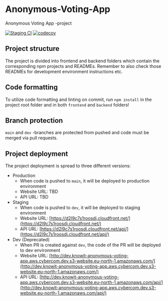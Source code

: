 # Anonymous-Voting-App

Anonymous Voting App -project

[![Staging CI](https://github.com/Anonymous-Voting-App/Anonymous-Voting-App/actions/workflows/staging_ci.yml/badge.svg)](https://github.com/Anonymous-Voting-App/Anonymous-Voting-App/actions/workflows/staging_ci.yml)
[![codecov](https://codecov.io/gh/Anonymous-Voting-App/Anonymous-Voting-App/branch/dev/graph/badge.svg?token=JIZMP0Z6ZX)](https://codecov.io/gh/Anonymous-Voting-App/Anonymous-Voting-App)

## Project structure

The project is divided into frontend and backend folders which contain the corresponding npm projects and READMEs. Remember to also check those READMEs for development environment instructions etc.

## Code formatting

To utilize code formatting and linting on commit, run `npm install` in the project root folder and in both `frontend` and `backend` folders!

## Branch protection

`main` and `dev` -branches are protected from pushed and code must be merged via pull requests.

## Project deployment

The project deployment is spread to three different versions:

-   Production
    -   When code is pushed to `main`, it will be deployed to production environment
    -   Website URL: TBD
    -   API URL: TBD
-   Staging
    -   When code is pushed to `dev`, it will be deployed to staging environment
    -   Website URL: [https://d2l9c7s1roosdj.cloudfront.net/](https://d2l9c7s1roosdj.cloudfront.net/)
    -   API URL: [https://d2l9c7s1roosdj.cloudfront.net/api/](https://d2l9c7s1roosdj.cloudfront.net/api/)
-   Dev (Deprecated)
    -   When PR is created against `dev`, the code of the PR will be deployed to dev environment
    -   Website URL: [http://dev.knowit-anonymous-voting-app.aws.cybercom.dev.s3-website.eu-north-1.amazonaws.com/](http://dev.knowit-anonymous-voting-app.aws.cybercom.dev.s3-website.eu-north-1.amazonaws.com/)
    -   API URL: [http://dev.knowit-anonymous-voting-app.aws.cybercom.dev.s3-website.eu-north-1.amazonaws.com/api/](http://dev.knowit-anonymous-voting-app.aws.cybercom.dev.s3-website.eu-north-1.amazonaws.com/api/)
